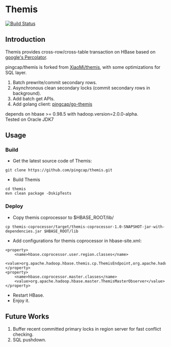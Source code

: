# Themis 

[![Build Status](https://travis-ci.org/pingcap/themis.svg)](https://travis-ci.org/pingcap/themis)

## Introduction

Themis provides cross-row/cross-table transaction on HBase based on [google's Percolator](http://research.google.com/pubs/pub36726.html).

pingcap/themis is forked from [XiaoMi/themis](https://github.com/XiaoMi/themis), with some optimizations for SQL layer.

1. Batch prewrite/commit secondary rows.
2. Asynchronous clean secondary locks (commit secondary rows in background).
3. Add batch get APIs.
4. Add golang client: [pingcap/go-themis](https://github.com/pingcap/go-themis)

depends on hbase >= 0.98.5 with hadoop.version=2.0.0-alpha.  
Tested on Oracle JDK7

## Usage

### Build

- Get the latest source code of Themis:
```
git clone https://github.com/pingcap/themis.git
```  

- Build Themis 
```
cd themis
mvn clean package -DskipTests
```

### Deploy

- Copy themis coprocessor to $HBASE_ROOT/lib/
```
cp themis-coprocessor/target/themis-coprocessor-1.0-SNAPSHOT-jar-with-dependencies.jar $HBASE_ROOT/lib
```

- Add configurations for themis coprocessor in hbase-site.xml:

```
<property>
    <name>hbase.coprocessor.user.region.classes</name>
    <value>org.apache.hadoop.hbase.themis.cp.ThemisEndpoint,org.apache.hadoop.hbase.themis.cp.ThemisScanObserver,org.apache.hadoop.hbase.regionserver.ThemisRegionObserver</value>
</property>
<property>
    <name>hbase.coprocessor.master.classes</name>
    <value>org.apache.hadoop.hbase.master.ThemisMasterObserver</value>
</property>
```
- Restart HBase.
- Enjoy it.

## Future Works

1. Buffer recent committed primary locks in region server for fast conflict checking.
2. SQL pushdown.
